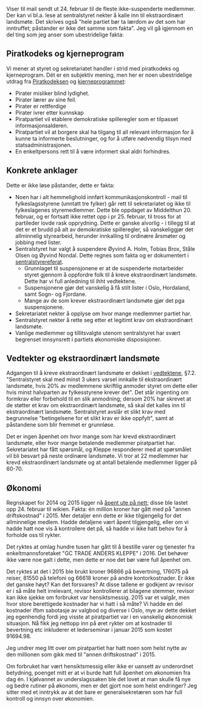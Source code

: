 Viser til mail sendt ut 24. februar til de fleste ikke-suspenderte medlemmer.  Der kan vi bl.a. lese at sentralstyret nekter å kalle inn til ekstraordinært landsmøte.  Det skrives også "hele partiet bør ta lærdom av det som har inntruffet; påstander er ikke det samme som fakta". Jeg vil gå igjennom en del ting som jeg anser som ubestridelige fakta:

## Piratkodeks og kjerneprogram

Vi mener at styret og sekretariatet handler i strid med piratkodeks og kjerneprogram.  Dét er en subjektiv mening, men her er noen ubestridelige utdrag fra [Piratkodeksen](https://www.piratpartiet.no/kjerneprogrammet/politikken-fra-a-til-a/piratkodeksen/) og [kjerneprogrammet](https://www.piratpartiet.no/kjerneprogrammet/):

* Pirater misliker blind lydighet.
* Pirater lærer av sine feil.
* Pirater er rettferdige
* Pirater ivrer etter kunnskap
* Piratpartiet vil etablere demokratiske spilleregler som er tilpasset informasjonsalderen.
* Piratpartiet vil at borgere skal ha tilgang til all relevant informasjon for å kunne ta informerte beslutninger, og for å utføre nødvendig tilsyn med statsadministrasjonen.
* En enkeltpersons rett til å være informert skal aldri forhindres.

## Konkrete anklager

Dette er ikke løse påstander, dette er fakta:

* Noen har i alt hemmelighold innført kommunikasjonskontroll - mail til fylkeslagsstyrene (unntatt tre fylker) går rett til sekretariatet og ikke til fylkeslagenes styremedlemmer.  Dette ble oppdaget av Middelthun 20. februar, og er fortsatt ikke rettet opp i pr 25. februar, til tross for at partileder lovde rask opprydning.  Dette er ganske alvorlig - i tillegg til at det er et brudd på alt av demokratiske spilleregler, så vanskeliggjør det allminnelig styrearbeid, herunder innkalling til ordinære årsmøter og jobbing med lister.
* Sentralstyret har valgt å suspendere Øyvind A. Holm, Tobias Brox, Ståle Olsen og Øyvind Nondal.  Dette regnes som fakta og er dokumentert i [sentralstyrereferat](https://wiki.piratpartiet.no/index.php?title=Referat_fra_sentralstyrem%C3%B8te_2017-02-17&rcid=7497).
    * Grunnlaget til suspensjonene er at de suspenderte motarbeider styret gjennom å oppfordre folk til å kreve ekstraordinært landsmøte.  Dette har vi full anledning til ihht vedtektene.
    * Suspensjonene gjør det vanskelig å få stilt lister i Oslo, Hordaland, samt Sogn- og Fjordane.
    * Mange av de som krever ekstraordinært landsmøte gjør det pga suspensjonene.
* Sekretariatet nekter å opplyse om hvor mange medlemmer partiet har.
* Sentralstyret nekter å rette seg etter et legitimt krav om ekstraordinært landsmøte.
* Vanlige medlemmer og tillitsvalgte utenom sentralstyret har svært begrenset innsynsrett i partiets økonomiske disposisjoner.

## Vedtekter og ekstraordinært landsmøte

Adgangen til å kreve ekstraordinært landsmøte er dekket i [vedtektene](https://www.piratpartiet.no/partiet/vedtekter/), §7.2.  "Sentralstyret skal med minst 3 ukers varsel innkalle til ekstraordinært landsmøte, hvis 20% av medlemmene skriftlig anmoder styret om dette eller hvis minst halvparten av fylkesstyrene krever det".  Det står ingenting om formkrav eller forbehold til en slik anmodning; dersom 20% har skrevet at de støtter et krav om ekstraordinært landsmøte, så skal det kalles inn til ekstraordinært landsmøte.  Sentralstyret avslår et slikt krav med begrunnelse "betingelsene for et slikt krav er ikke oppfylt", samt at påstandene som blir fremmet er grunnløse.

Det er ingen åpenhet om hvor mange som har krevd ekstraordinært landsmøte, eller hvor mange betalende medlemmer piratpartiet har.  Sekretariatet har fått spørsmål, og Kleppe responderer med at spørsmålet vil bli besvart på neste ordinære landsmøte.  Vi tror at 22 medlemmer har krevd ekstraordinært landsmøte og at antall betalende medlemmer ligger på 60-70.

## Økonomi

Regnskapet for 2014 og 2015 ligger nå [åpent ute på nett](https://wiki.piratpartiet.no/images/c/c1/%C3%85rsregnskap_2015); disse ble lastet opp 24. februar til wikien.  Fakta: én million kroner har gått med på "annen driftskostnad" i 2015.  Mer detaljer enn dette er ikke tilgjengelig for det allminnelige medlem.  Hadde detaljene vært åpent tilgjengelig, eller om vi hadde hatt noe vis å kontrollere det på, så hadde vi ikke hatt behov for å forholde oss til rykter.

Det ryktes at omlag hundre tusen har gått til å bestille varer og tjenester fra enkeltmannsforetaket "GC TRADE ANDERS KLEPPE" i 2016.  Det behøver ikke være noe galt i dette, men dette er noe det bør være full åpenhet om.

Det ryktes at det i 2015 ble brukt kroner 96866 på bevertning, 176075 på reiser, 81550 på telefoni og 66618 kroner på andre kontorkostnader.  Er ikke det ganske høyt?  Kan det forsvares?  At disse tallene er godkjent av revisor er i så måte helt irrelevant, revisor kontrollerer at bilagene stemmer, revisor kan ikke sjekke om forbruket var hensiktsmessig.  2015 var et valgår, men hvor store berettigede kostnader har vi hatt i så måte?  Vi hadde en del kostnader ifbm sabotasje av valgbod og diverse i Oslo, mye av dette dekket jeg egenhendig fordi jeg visste at piratpartiet var i en vanskelig økonomisk situasjon.  Nå fikk jeg nettopp inn på øret rykter om at kostnader til bevertning etc inkluderer et lederseminar i januar 2015 som kostet 91694.98.

Jeg undrer meg litt over om piratpartiet har hatt noen som helst nytte av den millionen som gikk med til "annen driftskostnad" i 2015.

Om forbruket har vært hensiktsmessig eller ikke er uansett av underordnet betydning, poenget mitt er at vi burde hatt full åpenhet om økonomien fra dag én.  I kjølvannet av underslagssaken ble det lovet at man skulle få nye og bedre rutiner på økonomi, men er det gjort noe som helst endringer?  Jeg sitter med et inntrykk av at det bare er generalsekretæren som har full kontroll og innsyn over økonomien.
